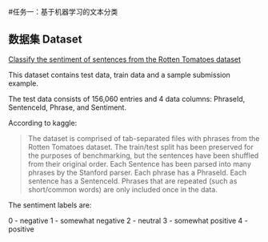 #任务一：基于机器学习的文本分类

## 数据集 Dataset
[Classify the sentiment of sentences from the Rotten Tomatoes dataset](https://www.kaggle.com/c/sentiment-analysis-on-movie-reviews)

This dataset contains test data, train data and a sample submission example.

The test data consists of 156,060 entries and 4 data columns: PhraseId, SentenceId, Phrase, and Sentiment.

According to kaggle:
> The dataset is comprised of tab-separated files with phrases from the Rotten Tomatoes dataset. The train/test split has been preserved for the purposes of benchmarking, but the sentences have been shuffled from their original order. Each Sentence has been parsed into many phrases by the Stanford parser. Each phrase has a PhraseId. Each sentence has a SentenceId. Phrases that are repeated (such as short/common words) are only included once in the data.

The sentiment labels are:

0 - negative
1 - somewhat negative
2 - neutral
3 - somewhat positive
4 - positive